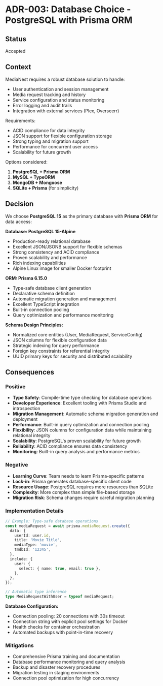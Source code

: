 # ADR-003: Database Choice - PostgreSQL with Prisma ORM

## Status

Accepted

## Context

MediaNest requires a robust database solution to handle:

- User authentication and session management
- Media request tracking and history
- Service configuration and status monitoring
- Error logging and audit trails
- Integration with external services (Plex, Overseerr)

Requirements:

- ACID compliance for data integrity
- JSON support for flexible configuration storage
- Strong typing and migration support
- Performance for concurrent user access
- Scalability for future growth

Options considered:

1. **PostgreSQL + Prisma ORM**
2. **MySQL + TypeORM**
3. **MongoDB + Mongoose**
4. **SQLite + Prisma** (for simplicity)

## Decision

We choose **PostgreSQL 15** as the primary database with **Prisma ORM** for data access:

**Database: PostgreSQL 15-Alpine**

- Production-ready relational database
- Excellent JSON/JSONB support for flexible schemas
- Strong consistency and ACID compliance
- Proven scalability and performance
- Rich indexing capabilities
- Alpine Linux image for smaller Docker footprint

**ORM: Prisma 6.15.0**

- Type-safe database client generation
- Declarative schema definition
- Automatic migration generation and management
- Excellent TypeScript integration
- Built-in connection pooling
- Query optimization and performance monitoring

**Schema Design Principles:**

- Normalized core entities (User, MediaRequest, ServiceConfig)
- JSON columns for flexible configuration data
- Strategic indexing for query performance
- Foreign key constraints for referential integrity
- UUID primary keys for security and distributed scalability

## Consequences

### Positive

- **Type Safety**: Compile-time type checking for database operations
- **Developer Experience**: Excellent tooling with Prisma Studio and introspection
- **Migration Management**: Automatic schema migration generation and deployment
- **Performance**: Built-in query optimization and connection pooling
- **Flexibility**: JSON columns for configuration data while maintaining relational integrity
- **Scalability**: PostgreSQL's proven scalability for future growth
- **Reliability**: ACID compliance ensures data consistency
- **Monitoring**: Built-in query analysis and performance metrics

### Negative

- **Learning Curve**: Team needs to learn Prisma-specific patterns
- **Lock-in**: Prisma generates database-specific client code
- **Resource Usage**: PostgreSQL requires more resources than SQLite
- **Complexity**: More complex than simple file-based storage
- **Migration Risk**: Schema changes require careful migration planning

### Implementation Details

```typescript
// Example: Type-safe database operations
const mediaRequest = await prisma.mediaRequest.create({
  data: {
    userId: user.id,
    title: 'Movie Title',
    mediaType: 'movie',
    tmdbId: '12345',
  },
  include: {
    user: {
      select: { name: true, email: true },
    },
  },
});

// Automatic type inference
type MediaRequestWithUser = typeof mediaRequest;
```

**Database Configuration:**

- Connection pooling: 20 connections with 30s timeout
- Connection string with explicit pool settings for Docker
- Health checks for container orchestration
- Automated backups with point-in-time recovery

### Mitigations

- Comprehensive Prisma training and documentation
- Database performance monitoring and query analysis
- Backup and disaster recovery procedures
- Migration testing in staging environments
- Connection pool optimization for high concurrency
